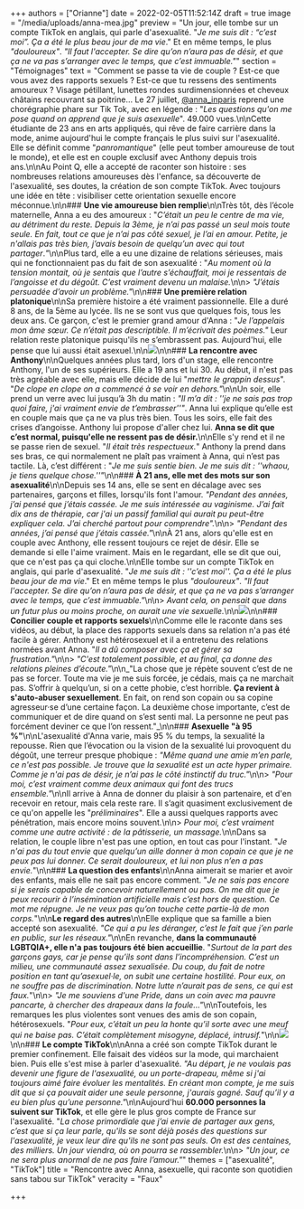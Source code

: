 +++
authors = ["Orianne"]
date = 2022-02-05T11:52:14Z
draft = true
image = "/media/uploads/anna-mea.jpg"
preview = "Un jour, elle tombe sur un compte TikTok en anglais, qui parle d'asexualité. \"_Je me suis dit : “c’est moi”. Ça a été le plus beau jour de ma vie_.\" Et en même temps, le plus _\"douloureux\"_. _\"Il faut l'accepter. Se dire qu’on n’aura pas de désir, et que ça ne va pas s’arranger avec le temps, que c’est immuable.\"_"
section = "Témoignages"
text = "Comment se passe ta vie de couple ? Est-ce que vous avez des rapports sexuels ? Est-ce que tu ressens des sentiments amoureux ? Visage pétillant, lunettes rondes surdimensionnées et cheveux châtains recouvrant sa poitrine… Le 27 juillet, [@anna_inparis](https://www.tiktok.com/@anna_inparis) reprend une chorégraphie phare sur Tik Tok, avec en légende : \"_Les questions qu'on me pose quand on apprend que je suis asexuelle_\". 49.000 vues.\n\nCette étudiante de 23 ans en arts appliqués, qui rêve de faire carrière dans la mode, anime aujourd'hui le compte français le plus suivi sur l'asexualité. Elle se définit comme \"_panromantique_\" (elle peut tomber amoureuse de tout le monde), et elle est en couple exclusif avec Anthony depuis trois ans.\n\nAu Point Q, elle a accepté de raconter son histoire : ses nombreuses relations amoureuses dès l'enfance, sa découverte de l'asexualité, ses doutes, la création de son compte TikTok. Avec toujours une idée en tête : visibiliser cette orientation sexuelle encore méconnue.\n\n### **Une vie amoureuse bien remplie**\n\nTrès tôt, dès l’école maternelle, Anna a eu des amoureux : \"_C’était un peu le centre de ma vie, au détriment du reste. Depuis la 3ème, je n’ai pas passé un seul mois toute seule. En fait, tout ce que je n’ai pas côté sexuel, je l’ai en amour. Petite, je n'allais pas très bien, j’avais besoin de quelqu’un avec qui tout partager_._\"_\n\nPlus tard, elle a eu une dizaine de relations sérieuses, mais qui ne fonctionnaient pas du fait de son asexualité : \"_Au moment où la tension montait, où je sentais que l’autre s’échauffait, moi je ressentais de l’angoisse et du dégoût. C’est vraiment devenu un malaise._\n\n> _\"J’étais persuadée d’avoir un problème.\"_\n\n### **Une première relation platonique**\n\nSa première histoire a été vraiment passionnelle. Elle a duré 8 ans, de la 5ème au lycée. Ils ne se sont vus que quelques fois, tous les deux ans. Ce garçon, c'est le premier grand amour d'Anna : \"_Je l’appelais mon âme sœur. Ce n’était pas descriptible. Il m’écrivait des poèmes.\"_ Leur relation reste platonique puisqu'ils ne s’embrassent pas. Aujourd'hui, elle pense que lui aussi était asexuel.\n\n![](/media/uploads/asexuel.jpg)\n\n### **La rencontre avec Anthony**\n\nQuelques années plus tard, lors d'un stage, elle rencontre Anthony, l'un de ses supérieurs. Elle a 19 ans et lui 30. Au début, il n'est pas très agréable avec elle, mais elle décide de lui \"_mettre le grappin dessus_\". \"_De clope en clope on a commencé à se voir en dehors.\"_\n\nUn soir, elle prend un verre avec lui jusqu’à 3h du matin : _\"Il m’a dit : ''je ne sais pas trop quoi faire, j'ai vraiment envie de t’embrasser''\"_. Anna lui explique qu’elle est en couple mais que ça ne va plus très bien. Tous les soirs, elle fait des crises d’angoisse. Anthony lui propose d'aller chez lui. **Anna se dit que c’est normal, puisqu'elle ne ressent pas de désir.**\n\nElle s'y rend et il ne se passe rien de sexuel. \"_Il était très respectueux._\" Anthony la prend dans ses bras, ce qui normalement ne plaît pas vraiment à Anna, qui n’est pas tactile. Là, c’est différent : \"_Je me suis sentie bien. Je me suis dit : ''whaou, je tiens quelque chose.''\"_\n\n### **À 21 ans, elle met des mots sur son asexualité**\n\nDepuis ses 14 ans, elle se sent en décalage avec ses partenaires, garçons et filles, lorsqu'ils font l'amour. _\"Pendant des années, j’ai pensé que j’étais cassée. Je me suis intéressée au vaginisme. J’ai fait dix ans de thérapie, car j'ai un passif familial qui aurait pu peut-être expliquer cela. J’ai cherché partout pour comprendre\"._\n\n> _\"Pendant des années, j’ai pensé que j’étais cassée.\"_\n\nÀ 21 ans, alors qu'elle est en couple avec Anthony, elle ressent toujours ce rejet de désir. Elle se demande si elle l'aime vraiment. Mais en le regardant, elle se dit que oui, que ce n'est pas ça qui cloche.\n\nElle tombe sur un compte TikTok en anglais, qui parle d'asexualité. \"_Je me suis dit : ''c’est moi''. Ça a été le plus beau jour de ma vie_.\" Et en même temps le plus _\"douloureux\"_. _\"Il faut l'accepter. Se dire qu’on n’aura pas de désir, et que ça ne va pas s’arranger avec le temps, que c’est immuable.\"_\n\n> _Avant cela, on pensait que dans un futur plus ou moins proche, on aurait une vie sexuelle._\n\n![](/media/uploads/anna-chat.jpg)\n\n### **Concilier couple et rapports sexuels**\n\nComme elle le raconte dans ses vidéos, au début, la place des rapports sexuels dans sa relation n'a pas été facile à gérer. Anthony est hétérosexuel et il a entretenu des relations normées avant Anna. \"_Il a dû composer avec ça et gérer sa frustration.\"_\n\n> _\"C'est totalement possible, et au final, ça donne des relations pleines d’écoute.\"_\n\n_\"La chose que je répète souvent c’est de ne pas se forcer. Toute ma vie je me suis forcée, je cédais, mais ça ne marchait pas. S’offrir à quelqu’un, si on a cette phobie, c’est horrible. **Ça revient à s'auto-abuser sexuellement**. En fait, on rend son copain ou sa copine agresseur·se d’une certaine façon. La deuxième chose importante, c’est de communiquer et de dire quand on s’est senti mal. La personne ne peut pas forcément deviner ce que l’on ressent.\"_\n\n### **Asexuelle \"à 95 %\"**\n\nL'asexualité d'Anna varie, mais 95 % du temps, la sexualité la repousse. Rien que l’évocation ou la vision de la sexualité lui provoquent du dégoût, une terreur presque phobique : _\"Même quand une amie m’en parle, ce n'est pas possible. Je trouve que la sexualité est un acte hyper primaire. Comme je n'ai pas de désir, je n’ai pas le côté instinctif du truc.\"_\n\n> _\"Pour moi, c’est vraiment comme deux animaux qui font des trucs ensemble.\"_\n\nIl arrive à Anna de donner du plaisir à son partenaire, et d'en recevoir en retour, mais cela reste rare. Il s’agit quasiment exclusivement de ce qu'on appelle les \"_préliminaires_\". Elle a aussi quelques rapports avec pénétration, mais encore moins souvent.\n\n> _Pour moi, c’est vraiment comme une autre activité : de la pâtisserie, un massage._\n\nDans sa relation, le couple libre n'est pas une option, en tout cas pour l'instant. \"_Je n'ai pas du tout envie que quelqu’un aille donner à mon copain ce que je ne peux pas lui donner. Ce serait douloureux, et lui non plus n’en a pas envie._\"\n\n### **La question des enfants**\n\nAnna aimerait se marier et avoir des enfants, mais elle ne sait pas encore comment. \"_Je ne sais pas encore si je serais capable de concevoir naturellement ou pas. On me dit que je peux recourir à l’insémination artificielle mais c’est hors de question. Ce mot me répugne. Je ne veux pas qu’on touche cette partie-là de mon corps._\"\n\n**Le regard des autres**\n\nElle explique que sa famille a bien accepté son asexualité. _\"Ce qui a pu les déranger, c’est le fait que j’en parle en public, sur les réseaux.\"_\n\nEn revanche, **dans la communauté LGBTQIA+, elle n'a pas toujours été bien accueillie**. \"_Surtout de la part des garçons gays, car je pense qu’ils sont dans l’incompréhension. C’est un milieu, une communauté assez sexualisée. Du coup, du fait de notre position en tant qu’asexuel·le, on subit une certaine hostilité. Pour eux, on ne souffre pas de discrimination. Notre lutte n’aurait pas de sens, ce qui est faux._\"\n\n> _\"Je me souviens d'une Pride, dans un coin avec ma pauvre pancarte, à chercher des drapeaux dans la foule…\"_\n\nToutefois, les remarques les plus violentes sont venues des amis de son copain, hétérosexuels. \"_Pour eux, c’était un peu la honte qu’il sorte avec une meuf qui ne baise pas. C’était complètement misogyne, déplacé, intrusif._\"\n\n![](/media/uploads/ana-vers-compte-tik-tok.jpg)\n\n### **Le compte TikTok**\n\nAnna a créé son compte TikTok durant le premier confinement. Elle faisait des vidéos sur la mode, qui marchaient bien. Puis elle s'est mise à parler d'asexualité. _\"Au départ, je ne voulais pas devenir une figure de l'asexualité, ou un porte-drapeau, même si j'ai toujours aimé faire évoluer les mentalités. En créant mon compte, je me suis dit que si ça pouvait aider une seule personne, j'aurais gagné. Sauf qu’il y a eu bien plus qu’une personne.\"_\n\nAujourd'hui **60.000 personnes la suivent sur TikTok**, et elle gère le plus gros compte de France sur l'asexualité. \"_La chose primordiale que j’ai envie de partager aux gens, c’est que si ça leur parle, qu'ils se sont déjà posés des questions sur l'asexualité, je veux leur dire qu'ils ne sont pas seuls. On est des centaines, des milliers. Un jour viendra, où on pourra se rassembler._\n\n> _\"Un jour, ce ne sera plus anormal de ne pas faire l’amour.\"_"
themes = ["asexualité", "TikTok"]
title = "Rencontre avec Anna, asexuelle, qui raconte son quotidien sans tabou sur TikTok"
veracity = "Faux"

+++
